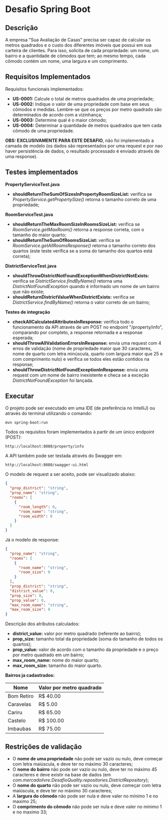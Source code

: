 # Desafio Spring Boot

## Descrição
A empresa "Sua Avaliação de Casas" precisa ser capaz de calcular os metros quadrados e o custo dos diferentes imóveis 
que possui em sua carteira de clientes.
Para isso, solicita de cada propriedade: um nome, um bairro e a quantidade de cômodos que tem; ao mesmo tempo, cada 
cômodo contém um nome, uma largura e um comprimento.

## Requisitos Implementados

Requisitos funcionais implementados:
* **US-0001:** Calcule o total de metros quadrados de uma propriedade;
* **US-0002:** Indique o valor de uma propriedade com base em seus cômodos e medidas. Lembre-se que os preços por metro 
  quadrado são determinados de acordo com a vizinhança;
* **US-0003:** Determine qual é o maior cômodo;
* **US-0004:** Determinar a quantidade de metros quadrados que tem cada cômodo de uma propriedade.

**OBS: EXCLUSIVAMENTE PARA ESTE DESAFIO**, não foi implementado a camada de modelo (os dados são representados por 
uma request e por nao haver persistência de dados, o resultado processado é enviado através de uma response).

## Testes implementados

**PropertyServiceTest.java**

* **shouldReturnTheSumOfSizesInPropertyRoomSizeList:** verifica se *PropertyService.getPropertySize()* retorna o tamanho 
  correto de uma propriedade;
  
**RoomServiceTest.java**

* **shouldReturnTheMaxRoomSizeInRoomsSizeList:** verifica se *RoomService.getMaxRoom()* retorna a response correta, com 
  o tamanho do maior quarto;
* **shouldReturnTheSumOfRoomsSizeList:** verifica se *RoomService.getAllRoomsResponse()* retorna o tamanho 
  correto dos quartos (este teste verifica se a soma do tamanho dos quartos está correta);
  
**DistrictServiceTest.java**

* **shouldThrowDistrictNotFoundExceptionWhenDistrictNotExists:** verifica se *DistrictService.findByName()* retorna uma 
  *DistrictNotFoundException* quando é informado um nome de um bairro que não existe;
* **shouldReturnDistrictValueWhenDistrictExists:** verifica se *DistrictService.findByName()* retorna o valor correto 
  de um bairro;
  
**Testes de integração**

* **checkAllCalculatedAttributesInResponse:** verifica todo o funcionamento da API através de um POST no endpoint 
  "/property/info", comparando por completo, a response retornada e a response esperada;
* **shouldThrowAllValidationErrorsInResponse:** envia uma request com 4 erros de validação (nome de propriedade maior 
  que 30 caracteres, nome de quarto com letra minúscula, quarto com largura maior que 25 e com comprimento nulo) e 
  verifica se todos eles estão contidos na response;
* **shouldThrowDistrictNotFoundExceptionInResponse:** envia uma request com um nome de bairro inexistente e checa se a 
  exceção *DistrictNotFoundException* foi lançada.

## Executar

O projeto pode ser executado em uma IDE (de preferência no IntelliJ) ou através do terminal utilizando o comando:

```
mvn spring-boot:run
```

Todos os requisitos foram implementados à partir de um único endpoint (POST):

```
http://localhost:8080/property/info
```

A API também pode ser testada através do Swagger em:

```
http://localhost:8080/swagger-ui.html
```

O modelo de request a ser aceito, pode ser visualizado abaixo:
```json
{
  "prop_district": "string",
  "prop_name": "string",
  "rooms": [
    {
      "room_length": 0,
      "room_name": "string",
      "room_width": 0
    }
  ] 
}
```

Já o modelo de response:
```json
{
  "prop_name": "string",
  "rooms": [
    {
      "room_name": "string",
      "room_size": 0
    }
  ],
  "prop_district": "string",
  "district_value": 0,
  "prop_size": 0,
  "prop_value": 0,
  "max_room_name": "string",
  "max_room_size": 0
}
```

Descrição dos atributos calculados:
* **district_value:** valor por metro quadrado (referente ao bairro);
* **prop_size:** tamanho total da propriedade (soma do tamanho de todos os quartos);
* **prop_value:** valor de acordo com o tamanho da propriedade e o preço por metro quadrado em um bairro;
* **max_room_name:** nome do maior quarto;
* **max_room_size:** tamanho do maior quarto.

**Bairros ja cadastrados:**

Nome | Valor por metro quadrado
--- | --- | 
Bom Retiro | R$ 40.00|
Caravelas | R$ 5.00 |
Cariru | R$ 65.00 | 
Castelo | R$ 100.00 | 
Imbaubas | R$ 75.00 | 

## Restrições de validação

* O **nome de uma propriedade** não pode ser vazio ou nulo, deve começar com letra maiúscula, e deve ter no máximo 
  30 caracteres;
* O **nome do bairro** não pode ser vazio ou nulo, deve ter no máximo 45 caracteres e deve existir na base de dados 
  (em *com.mercadolivre.DesafioQuality.repositories.DistrictRepository*);
* O **nome do quarto** não pode ser vazio ou nulo, deve começar com letra maiúscula, e deve ter no máximo
  30 caracteres;
* A **largura do cômodo** não pode ser nula e deve valer no mínimo 1 e no maximo 25;
* O **comprimento do cômodo** não pode ser nula e deve valer no mínimo 1 e no maximo 33;
